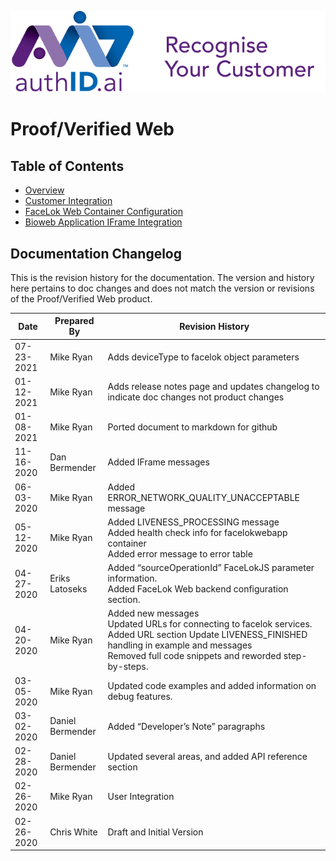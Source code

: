![Ipsidy](../images/authid.png)
# Proof/Verified Web

## Table of Contents

- [Overview](./pages/overview.md)
- [Customer Integration](./pages/customer-integration.md)
- [FaceLok Web Container Configuration](./pages/flweb-container-config.md)
- [Bioweb Application IFrame Integration](./page/../pages/bioweb-iframe-integration.md)

## Documentation Changelog

This is the revision history for the documentation.  The version and history here pertains to doc changes and does not match the version or revisions of the Proof/Verified Web product.

| Date | Prepared By | Revision History |
| ---- | ----------- | ---------------- |
| 07-23-2021 | Mike Ryan | Adds deviceType to facelok object parameters |
| 01-12-2021 | Mike Ryan | Adds release notes page and updates changelog to indicate doc changes not product changes |
| 01-08-2021 | Mike Ryan | Ported document to markdown for github |
| 11-16-2020 | Dan Bermender | Added IFrame messages |
| 06-03-2020 | Mike Ryan | Added ERROR_NETWORK_QUALITY_UNACCEPTABLE message |
| 05-12-2020 | Mike Ryan | Added LIVENESS_PROCESSING message<br> Added health check info for facelokwebapp container<br> Added error message to error table |
| 04-27-2020 | Eriks Latoseks | Added “sourceOperationId” FaceLokJS parameter information.<br> Added FaceLok Web backend configuration section. |
| 04-20-2020 | Mike Ryan | Added new messages<br> Updated URLs for connecting to facelok services.<br> Added URL section Update LIVENESS_FINISHED handling in example and messages<br> Removed full code snippets and reworded step-by-steps. |
| 03-05-2020 | Mike Ryan | Updated code examples and added information on debug features. |
| 03-02-2020 | Daniel Bermender | Added “Developer’s Note” paragraphs |
| 02-28-2020 | Daniel Bermender | Updated several areas, and added API reference section |
| 02-26-2020 | Mike Ryan | User Integration |
| 02-26-2020 | Chris White | Draft and Initial Version |
